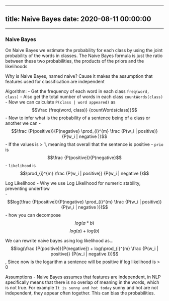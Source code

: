 
---
title: Naive Bayes
date: 2020-08-11 00:00:00
---
---

### Naive Bayes


On Naive Bayes we estimate the probability for each class by using the joint probability of the words in classes. The Naive Bayes formula is just the ratio between these two  probabilities, the products of the priors and the likelihoods


Why is Naive Bayes, named naive? Cause it makes the assumption that features used for classification are independent  


Algorithm:
	-  Get the frequency of each word in each class `freq(word, class)`
	-  Also get the total number of words in each class `countWords(class)`
	-  Now we can calculate `P(class | word appeared)` as $$\frac {freq(word, class)} {countWords(class)}$$
	-  Now to infer what is the probability of a sentence being of a class or another we can
	-   $$\frac {P(positive)}{P(negative} \prod_{i}^{m} \frac {P(w_i  | positive)} {P(w_i | negative )}$$
	-  If the values is > 1, meaning that overall that the sentence is positive
	-  `prio` is $$\frac {P(positive)}{P(negative}$$ 
	-  `likelihood` is $$\prod_{i}^{m} \frac {P(w_i  | positive)} {P(w_i | negative )}$$ 


Log Likelihood
	-  Why we use Log Likelihood for numeric stability, preventing underflow  
	-   $$log(\frac {P(positive)}{P(negative} \prod_{i}^{m} \frac {P(w_i  | positive)} {P(w_i | negative )})$$
	-  how you can decompose $$log(a * b)$$ $$log(a) + log(b)$$  


We can rewrite naive bayes using log likelihood as... $$log(\frac {P(positive)}{P(negative}) + log(\prod_{i}^{m} \frac {P(w_i  | positive)} {P(w_i | negative )})$$, Since now is the logarithm a sentence will be positive if log likelihood is > 0


Assumptions
	-  Naive Bayes assumes that features are independent, in NLP specifically means that there is no overlap of meaning in the words, which is not true. For example `It is sunny and hot today` sunny and hot are not independent, they appear often together. This can bias the probabilities.